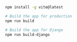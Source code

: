 ```bash
npm install -g vite@latest
```

```bash
# Build the app for production
npm run build

# Build the app for Django
npm run build-django
```